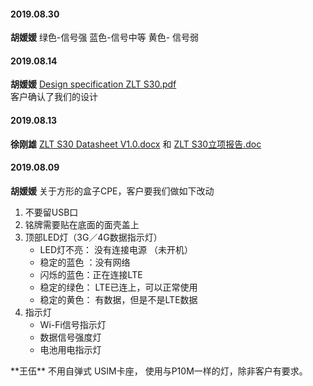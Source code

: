 
#### 2019.08.30
**胡媛媛**  绿色-信号强 蓝色-信号中等 黄色- 信号弱
#### 2019.08.14
**胡媛媛** [Design specification ZLT S30.pdf](https://pan.wps.cn/l/s9ZeIkdBt?f=151)  
客户确认了我们的设计
#### 2019.08.13
**徐刚雄**   [ZLT S30 Datasheet V1.0.docx](https://pan.wps.cn/l/s45N9drBG?f=151) 和
[ZLT S30立项报告.doc](https://pan.wps.cn/l/sn0IbZQz5?f=151)
#### 2019.08.09
**胡媛媛**  关于方形的盒子CPE，客户要我们做如下改动 <hide>  
1. 不要留USB口
2. 铭牌需要贴在底面的面壳盖上
3. 顶部LED灯（3G／4G数据指示灯）   
    - LED灯不亮： 没有连接电源 （未开机）
    - 稳定的蓝色 ：没有网络
    - 闪烁的蓝色：正在连接LTE
    - 稳定的绿色： LTE已连上，可以正常使用
    - 稳定的黄色： 有数据，但是不是LTE数据
4. 指示灯
   - Wi-Fi信号指示灯
   - 数据信号强度灯
   - 电池用电指示灯
</hide>  
**王伍** 不用自弹式 USIM卡座， 使用与P10M一样的灯，除非客户有要求。
